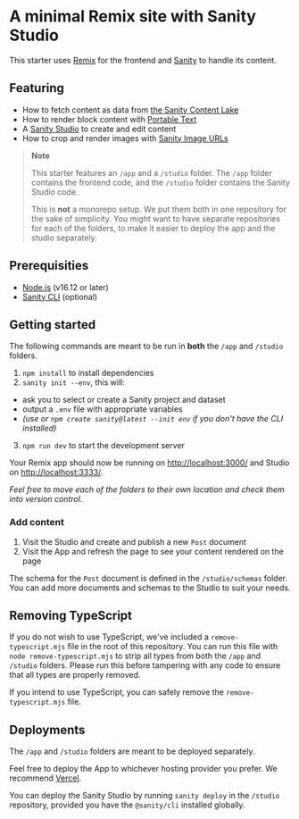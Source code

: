 # A minimal Remix site with Sanity Studio

This starter uses [Remix](https://remix.run/) for the frontend and [Sanity](https://sanity.io/) to handle its content.

## Featuring

- How to fetch content as data from [the Sanity Content Lake](https://www.sanity.io/docs/datastore)
- How to render block content with [Portable Text](https://www.sanity.io/docs/presenting-block-text)
- A [Sanity Studio](https://www.sanity.io/docs/sanity-studio) to create and edit content
- How to crop and render images with [Sanity Image URLs](https://www.sanity.io/docs/image-url)

> **Note**
>
> This starter features an `/app` and a `/studio` folder. The `/app` folder contains the frontend code, and the `/studio` folder contains the Sanity Studio code.
>
> This is **not** a monorepo setup. We put them both in one repository for the sake of simplicity. You might want to have separate repositories for each of the folders, to make it easier to deploy the app and the studio separately.

## Prerequisities

- [Node.js](https://nodejs.org/en/) (v16.12 or later)
- [Sanity CLI](https://www.sanity.io/docs/getting-started-with-sanity-cli) (optional)

## Getting started

The following commands are meant to be run in **both** the `/app` and `/studio` folders.

1. `npm install` to install dependencies
2. `sanity init --env`, this will:

- ask you to select or create a Sanity project and dataset
- output a `.env` file with appropriate variables
- _(use or `npm create sanity@latest --init env` if you don't have the CLI installed)_

3. `npm run dev` to start the development server

Your Remix app should now be running on [http://localhost:3000/](http://localhost:3000/) and Studio on [http://localhost:3333/](http://localhost:3333/).

_Feel free to move each of the folders to their own location and check them into version control._

### Add content

1. Visit the Studio and create and publish a new `Post` document
2. Visit the App and refresh the page to see your content rendered on the page

The schema for the `Post` document is defined in the `/studio/schemas` folder. You can add more documents and schemas to the Studio to suit your needs.

## Removing TypeScript

If you do not wish to use TypeScript, we've included a `remove-typescript.mjs` file in the root of this repository. You can run this file with `node remove-typescript.mjs` to strip all types from both the `/app` and `/studio` folders. Please run this before tampering with any code to ensure that all types are properly removed.

If you intend to use TypeScript, you can safely remove the `remove-typescript.mjs` file.

## Deployments

The `/app` and `/studio` folders are meant to be deployed separately.

Feel free to deploy the App to whichever hosting provider you prefer. We recommend [Vercel](https://vercel.com/).

You can deploy the Sanity Studio by running `sanity deploy` in the `/studio` repository, provided you have the `@sanity/cli` installed globally.
